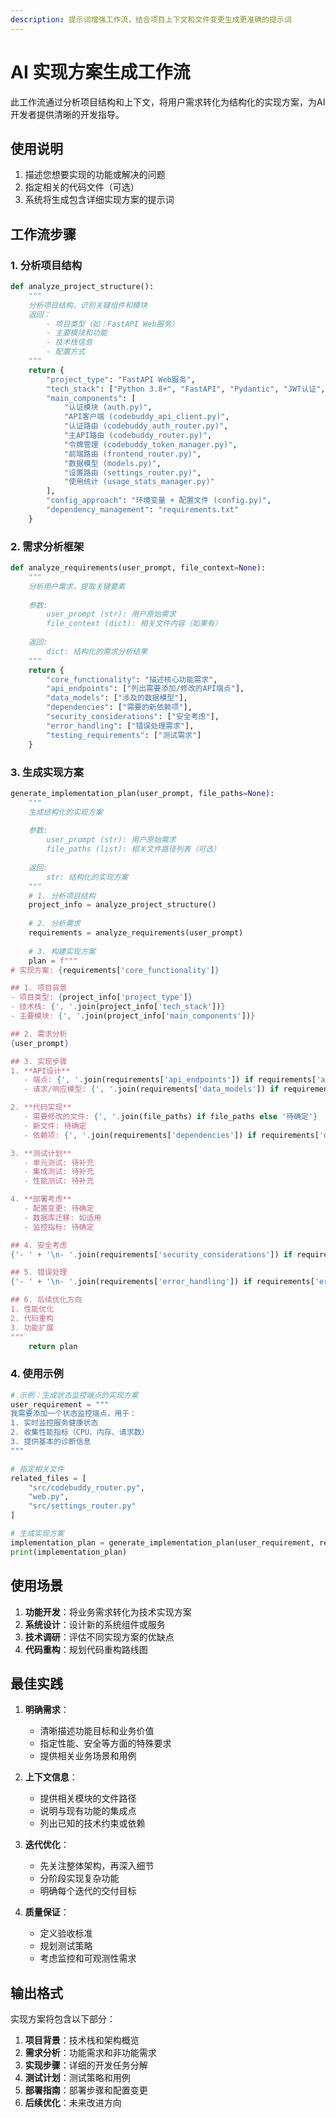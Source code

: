 ```yaml
---
description: 提示词增强工作流，结合项目上下文和文件变更生成更准确的提示词
---
```


# AI 实现方案生成工作流

此工作流通过分析项目结构和上下文，将用户需求转化为结构化的实现方案，为AI开发者提供清晰的开发指导。

## 使用说明

1. 描述您想要实现的功能或解决的问题
2. 指定相关的代码文件（可选）
3. 系统将生成包含详细实现方案的提示词

## 工作流步骤

### 1. 分析项目结构

```python
def analyze_project_structure():
    """
    分析项目结构，识别关键组件和模块
    返回：
        - 项目类型（如：FastAPI Web服务）
        - 主要模块和功能
        - 技术栈信息
        - 配置方式
    """
    return {
        "project_type": "FastAPI Web服务",
        "tech_stack": ["Python 3.8+", "FastAPI", "Pydantic", "JWT认证", "RESTful API"],
        "main_components": [
            "认证模块 (auth.py)",
            "API客户端 (codebuddy_api_client.py)",
            "认证路由 (codebuddy_auth_router.py)",
            "主API路由 (codebuddy_router.py)",
            "令牌管理 (codebuddy_token_manager.py)",
            "前端路由 (frontend_router.py)",
            "数据模型 (models.py)",
            "设置路由 (settings_router.py)",
            "使用统计 (usage_stats_manager.py)"
        ],
        "config_approach": "环境变量 + 配置文件 (config.py)",
        "dependency_management": "requirements.txt"
    }
```

### 2. 需求分析框架

```python
def analyze_requirements(user_prompt, file_context=None):
    """
    分析用户需求，提取关键要素
    
    参数:
        user_prompt (str): 用户原始需求
        file_context (dict): 相关文件内容（如果有）
        
    返回:
        dict: 结构化的需求分析结果
    """
    return {
        "core_functionality": "描述核心功能需求",
        "api_endpoints": ["列出需要添加/修改的API端点"],
        "data_models": ["涉及的数据模型"],
        "dependencies": ["需要的新依赖项"],
        "security_considerations": ["安全考虑"],
        "error_handling": ["错误处理需求"],
        "testing_requirements": ["测试需求"]
    }
```

### 3. 生成实现方案

```python
generate_implementation_plan(user_prompt, file_paths=None):
    """
    生成结构化的实现方案
    
    参数:
        user_prompt (str): 用户原始需求
        file_paths (list): 相关文件路径列表（可选）
        
    返回:
        str: 结构化的实现方案
    """
    # 1. 分析项目结构
    project_info = analyze_project_structure()
    
    # 2. 分析需求
    requirements = analyze_requirements(user_prompt)
    
    # 3. 构建实现方案
    plan = f"""
# 实现方案: {requirements['core_functionality']}

## 1. 项目背景
- 项目类型: {project_info['project_type']}
- 技术栈: {', '.join(project_info['tech_stack'])}
- 主要模块: {', '.join(project_info['main_components'])}

## 2. 需求分析
{user_prompt}

## 3. 实现步骤
1. **API设计**
   - 端点: {', '.join(requirements['api_endpoints']) if requirements['api_endpoints'] else '待确定'}
   - 请求/响应模型: {', '.join(requirements['data_models']) if requirements['data_models'] else '待确定'}

2. **代码实现**
   - 需要修改的文件: {', '.join(file_paths) if file_paths else '待确定'}
   - 新文件: 待确定
   - 依赖项: {', '.join(requirements['dependencies']) if requirements['dependencies'] else '无'}

3. **测试计划**
   - 单元测试: 待补充
   - 集成测试: 待补充
   - 性能测试: 待补充

4. **部署考虑**
   - 配置变更: 待确定
   - 数据库迁移: 如适用
   - 监控指标: 待确定

## 4. 安全考虑
{'- ' + '\n- '.join(requirements['security_considerations']) if requirements['security_considerations'] else '无特殊安全考虑'}

## 5. 错误处理
{'- ' + '\n- '.join(requirements['error_handling']) if requirements['error_handling'] else '标准错误处理流程'}

## 6. 后续优化方向
1. 性能优化
2. 代码重构
3. 功能扩展
"""
    return plan
```

### 4. 使用示例

```python
# 示例：生成状态监控端点的实现方案
user_requirement = """
我需要添加一个状态监控端点，用于：
1. 实时监控服务健康状态
2. 收集性能指标（CPU、内存、请求数）
3. 提供基本的诊断信息
"""

# 指定相关文件
related_files = [
    "src/codebuddy_router.py",
    "web.py",
    "src/settings_router.py"
]

# 生成实现方案
implementation_plan = generate_implementation_plan(user_requirement, related_files)
print(implementation_plan)
```

## 使用场景

1. **功能开发**：将业务需求转化为技术实现方案
2. **系统设计**：设计新的系统组件或服务
3. **技术调研**：评估不同实现方案的优缺点
4. **代码重构**：规划代码重构路线图

## 最佳实践

1. **明确需求**：
   - 清晰描述功能目标和业务价值
   - 指定性能、安全等方面的特殊要求
   - 提供相关业务场景和用例

2. **上下文信息**：
   - 提供相关模块的文件路径
   - 说明与现有功能的集成点
   - 列出已知的技术约束或依赖

3. **迭代优化**：
   - 先关注整体架构，再深入细节
   - 分阶段实现复杂功能
   - 明确每个迭代的交付目标

4. **质量保证**：
   - 定义验收标准
   - 规划测试策略
   - 考虑监控和可观测性需求

## 输出格式

实现方案将包含以下部分：
1. **项目背景**：技术栈和架构概览
2. **需求分析**：功能需求和非功能需求
3. **实现步骤**：详细的开发任务分解
4. **测试计划**：测试策略和用例
5. **部署指南**：部署步骤和配置变更
6. **后续优化**：未来改进方向

